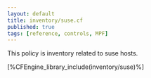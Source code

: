```yaml
---
layout: default
title: inventory/suse.cf
published: true
tags: [reference, controls, MPF]
---
```


This policy is inventory related to suse hosts.

[%CFEngine_library_include(inventory/suse)%]
